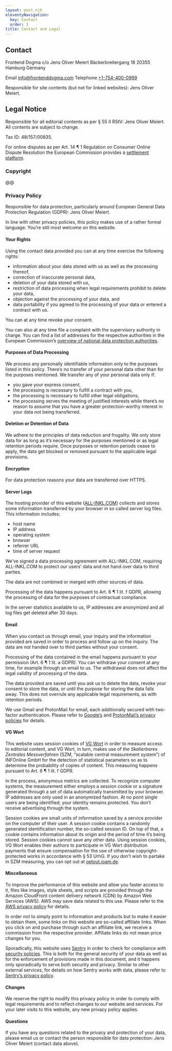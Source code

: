 ```yaml
---
layout: post.njk
eleventyNavigation:
  key: Contact
  order: 3
title: Contact and Legal
---
```

## Contact

Frontend Dogma
c/o Jens Oliver Meiert
Bäckerbreitergang 18
20355 Hamburg
Germany

Email [info@frontenddogma.com](mailto:info@frontenddogma.com)
Telephone [+1-754-400-0999](tel:+1-754-400-0999)

Responsible for site contents (but not for linked websites): Jens Oliver Meiert.

## Legal Notice

Responsible for all editorial contents as per §&nbsp;55 II RStV: Jens Oliver Meiert. All contents are subject to change.

Tax ID: 48/157/00835.

For online disputes as per Art.&nbsp;14 ¶&nbsp;1 Regulation on Consumer Online Dispute Resolution the European Commission provides a [settlement platform](https://ec.europa.eu/consumers/odr/).

### Copyright

@@

### Privacy Policy

Responsible for data protection, particularly around European General Data Protection Regulation (GDPR): Jens Oliver Meiert.

In line with other privacy policies, this policy makes use of a rather formal language. You’re still most welcome on this website.

#### Your Rights

Using the contact data provided you can at any time exercise the following rights:

* information about your data stored with us as well as the processing thereof,
* correction of inaccurate personal data,
* deletion of your data stored with us,
* restriction of data processing when legal requirements prohibit to delete your data,
* objection against the processing of your data, and
* data portability if you agreed to the processing of your data or entered a contract with us.

You can at any time revoke your consent.

You can also at any time file a complaint with the supervisory authority in charge. You can find a list of addresses for the respective authorities in the European Commission’s [overview of national data protection authorities](https://ec.europa.eu/newsroom/article29/item-detail.cfm?item_id=612080).

#### Purposes of Data Processing

We process any personally identifiable information only to the purposes listed in this policy. There’s no transfer of your personal data other than for the purposes mentioned. We transfer any of your personal data only if:

* you gave your express consent,
* the processing is necessary to fulfill a contract with you,
* the processing is necessary to fulfill other legal obligations,
* the processing serves the meeting of justified interests while there’s no reason to assume that you have a greater protection-worthy interest in your data not being transferred.

#### Deletion or Detention of Data

We adhere to the principles of data reduction and frugality. We only store data for as long as it’s necessary for the purposes mentioned or as legal retention periods require. Once purposes or retention periods cease to apply, the data get blocked or removed pursuant to the applicable legal provisions.

#### Encryption

For data protection reasons your data are transferred over HTTPS.

#### Server Logs

The hosting provider of this website ([ALL-INKL.COM](https://all-inkl.com/PA68572347FA65)) collects and stores some information transferred by your browser in so called server log files. This information includes:

* host name
* IP address
* operating system
* browser
* referrer URL
* time of server request

We’ve signed a data processing agreement with ALL-INKL.COM, requiring ALL-INKL.COM to protect our users’ data and not hand over data to third parties.

The data are not combined or merged with other sources of data.

Processing of the data happens pursuant to Art.&nbsp;6 ¶&nbsp;1 lit.&nbsp;f GDPR, allowing the processing of data for the purposes of contractual compliance.

In the server statistics available to us, IP addresses are anonymized and all log files get deleted after 30 days.

#### Email

When you contact us through email, your inquiry and the information provided are saved in order to process and follow up on the inquiry. The data are not handed over to third parties without your consent.

Processing of the data contained in the email happens pursuant to your permission (Art.&nbsp;6 ¶&nbsp;1 lit.&nbsp;a GDPR). You can withdraw your consent at any time, for example through an email to us. The withdrawal does not affect the legal validity of processing of the data.

The data provided are saved until you ask us to delete the data, revoke your consent to store the data, or until the purpose for storing the data falls away. This does not overrule any applicable legal requirements, as with retention periods.

We use Gmail and ProtonMail for email, each additionally secured with two-factor authentication. Please refer to [Google’s](https://policies.google.com/privacy) and [ProtonMail’s privacy policies](https://protonmail.com/privacy-policy) for details.

#### VG Wort

This website uses session cookies of [VG Wort](https://www.vgwort.de/) in order to measure access to editorial content, and VG Wort, in turn, makes use of the _Skalierbares Zentrales Messverfahren_ (SZM, “scalable central measurement system”) of INFOnline GmbH for the detection of statistical parameters so as to determine the probability of copies of content. This measuring happens pursuant to Art.&nbsp;6 ¶&nbsp;1 lit.&nbsp;f GDPR.

In the process, anonymous metrics are collected. To recognize computer systems, the measurement either employs a session cookie or a signature generated through a set of data automatically transmitted by your browser. IP addresses are only used in an anonymized fashion. At no point single users are being identified; your identity remains protected. You don’t receive advertising through the system.

Session cookies are small units of information saved by a service provider on the computer of their user. A session cookie contains a randomly generated identification number, the so-called session ID. On top of that, a cookie contains information about its origin and the period of time it’s being stored. Session cookies cannot save any other data. Using session cookies, VG Wort enables their authors to participate in VG Wort distribution payments that ensure compensation for the use of otherwise copyright-protected works in accordance with §&nbsp;53 UrhG. If you don’t wish to partake in SZM measuring, you can opt out at [optout.ioam.de](https://optout.ioam.de/).

#### Miscellaneous

To improve the performance of this website and allow you faster access to it, files like images, style sheets, and scripts are provided through the Amazon CloudFront content delivery network (CDN) by Amazon Web Services (AWS). AWS may save data related to this use. Please refer to the [AWS privacy policy](https://aws.amazon.com/privacy/) for details.

In order not to simply point to information and products but to make it easier to obtain them, some links on this website are so-called affiliate links. When you click on and purchase through such an affiliate link, we receive a commission from the respective provider. Affiliate links do not mean price changes for you.

Sporadically, this website uses [Sentry](https://sentry.io/) in order to check for compliance with [security policies](https://en.wikipedia.org/wiki/Content_Security_Policy). This is both for the general security of your data as well as for the enforcement of provisions made in this document, and it happens only sporadically to serve both security and privacy. Similar to other external services, for details on how Sentry works with data, please refer to [Sentry’s privacy policy](https://sentry.io/privacy/).

#### Changes

We reserve the right to modify this privacy policy in order to comply with legal requirements and to reflect changes to our website and services. For your later visits to this website, any new privacy policy applies.

#### Questions

If you have any questions related to the privacy and protection of your data, please email us or contact the person responsible for data protection: Jens Oliver Meiert (contact data above).